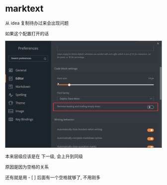 # marktext







从 idea 复制待办过来会出现问题

如果这个配置打开的话

![](https://raw.githubusercontent.com/HongXiaoHong/images/main/db/MarkText_MCIUStJOsO.png)





本来层级应该是在 下一级, 会上升到同级

原因是因为空格的关系

还有就是用 - [ ] 后面有一个空格就够了, 不用刚多
